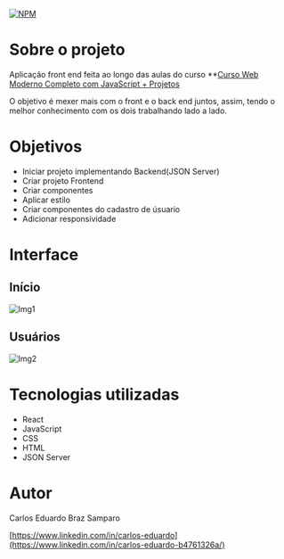 [![NPM](https://img.shields.io/npm/l/react)](https://github.com/cadusamparo/Cadastro-de-Usuario/blob/main/LICENSE)

# Sobre o projeto

Aplicação front end feita ao longo das aulas do curso **[Curso Web Moderno Completo com JavaScript + Projetos](https://www.udemy.com/course/curso-web/)

O objetivo é mexer mais com o front e o back end juntos, assim, tendo o melhor conhecimento com os dois trabalhando lado a lado.

# Objetivos

- Iniciar projeto implementando Backend(JSON Server)
- Criar projeto Frontend
- Criar componentes
- Aplicar estilo
- Criar componentes do cadastro de úsuario
- Adicionar responsividade

# Interface

## Início
![Img1](https://github.com/cadusamparo/Cadastro-de-Usuario/assets/128712778/d9d2180f-f486-49fa-aeb0-e1f61026e8ae)

## Usuários
![Img2](https://github.com/cadusamparo/Cadastro-de-Usuario/assets/128712778/67e28113-b345-4cc5-93a5-8825e729e431)

# Tecnologias utilizadas

- React
- JavaScript
- CSS
- HTML
- JSON Server

# Autor
Carlos Eduardo Braz Samparo

[https://www.linkedin.com/in/carlos-eduardo](https://www.linkedin.com/in/carlos-eduardo-b4761326a/)

